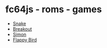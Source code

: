 # fc64js - roms - games

* [Snake](snake/)
* [Breakout](breakout/)
* [Simon](simon/)
* [Flappy Bird](flappy-bird/)
